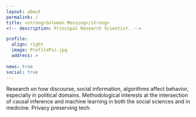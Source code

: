 ```yaml
---
layout: about
permalink: /
title: <strong>Solomon Messing</strong>
<!-- description: Principal Research Scientist. -->

profile:
  align: right
  image: ProfilePic.jpg
  address: >
    
news: true
social: true
---
```


Research on how discourse, social information, algorithms affect behavior, especially in political domains. Methodological interests at the intersection of causal inference and machine learning in both the social sciences and in medicine. Privacy preserving tech.<!-- Currently at Facebook, past founding Director at Pew Research Center’s [Data Labs](http://www.pewresearch.org/fact-tank/2017/02/23/qa-with-solomon-messing-of-pew-research-centers-data-labs/).  -->

